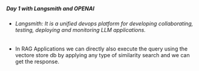 ##### Day 1 with Langsmith and OPENAI





* ###### Langsmith: It is a unified devops platform for developing collaborating, testing, deploying and monitoring LLM applications.
* In RAG Applications we can directly also execute the query using the vectore store db by applying any type of similarity search and we can get the response.
